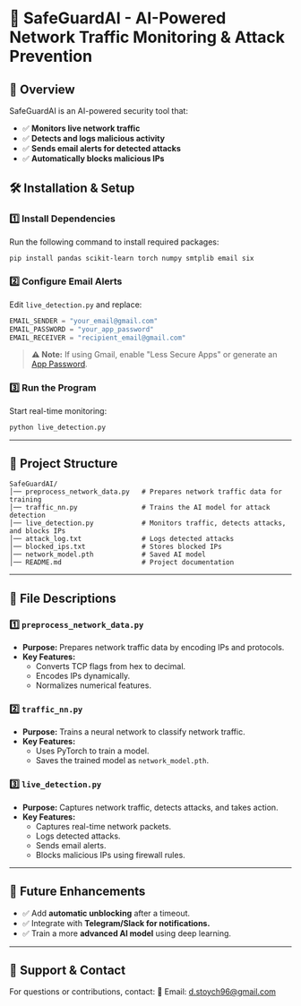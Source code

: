 # 🚀 SafeGuardAI - AI-Powered Network Traffic Monitoring & Attack Prevention

## 📌 Overview

SafeGuardAI is an AI-powered security tool that:

- ✅ **Monitors live network traffic**
- ✅ **Detects and logs malicious activity**
- ✅ **Sends email alerts for detected attacks**
- ✅ **Automatically blocks malicious IPs**

## 🛠 Installation & Setup

### **1️⃣ Install Dependencies**

Run the following command to install required packages:

```bash
pip install pandas scikit-learn torch numpy smtplib email six
```

### **2️⃣ Configure Email Alerts**

Edit `live_detection.py` and replace:

```python
EMAIL_SENDER = "your_email@gmail.com"
EMAIL_PASSWORD = "your_app_password"
EMAIL_RECEIVER = "recipient_email@gmail.com"
```

> **⚠ Note:** If using Gmail, enable "Less Secure Apps" or generate an [App Password](https://support.google.com/accounts/answer/185833?hl=en).

### **3️⃣ Run the Program**

Start real-time monitoring:

```bash
python live_detection.py
```

---

## 📂 Project Structure

```
SafeGuardAI/
│── preprocess_network_data.py   # Prepares network traffic data for training
│── traffic_nn.py                # Trains the AI model for attack detection
│── live_detection.py            # Monitors traffic, detects attacks, and blocks IPs
│── attack_log.txt               # Logs detected attacks
│── blocked_ips.txt              # Stores blocked IPs
│── network_model.pth            # Saved AI model
│── README.md                    # Project documentation
```

---

## 📝 **File Descriptions**

### **1️⃣ `preprocess_network_data.py`**

- **Purpose:** Prepares network traffic data by encoding IPs and protocols.
- **Key Features:**
  - Converts TCP flags from hex to decimal.
  - Encodes IPs dynamically.
  - Normalizes numerical features.

### **2️⃣ `traffic_nn.py`**

- **Purpose:** Trains a neural network to classify network traffic.
- **Key Features:**
  - Uses PyTorch to train a model.
  - Saves the trained model as `network_model.pth`.

### **3️⃣ `live_detection.py`**

- **Purpose:** Captures network traffic, detects attacks, and takes action.
- **Key Features:**
  - Captures real-time network packets.
  - Logs detected attacks.
  - Sends email alerts.
  - Blocks malicious IPs using firewall rules.

---

## 🚀 **Future Enhancements**

- ✅ Add **automatic unblocking** after a timeout.
- ✅ Integrate with **Telegram/Slack for notifications.**
- ✅ Train a more **advanced AI model** using deep learning.

---

## 📧 **Support & Contact**

For questions or contributions, contact:
📩 Email: d.stoych96@gmail.com

